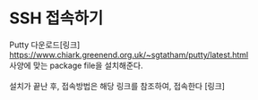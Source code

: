 # SSH 접속하기
Putty 다운로드[링크]</br>
https://www.chiark.greenend.org.uk/~sgtatham/putty/latest.html </br>
사양에 맞는 package file을 설치해준다.</br></br> 
설치가 끝난 후, 접속방법은 해당 링크를 참조하여, 접속한다 [링크]
